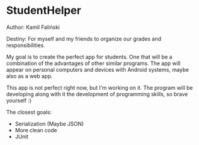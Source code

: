 # StudentHelper

Author: Kamil Faliński

Destiny: For myself and my friends to organize our grades and responsibilities.

My goal is to create the perfect app for students. One that will be a combination of the advantages of other similar programs. The app will appear on personal computers and devices with Android systems, maybe also as a web app.

This app is not perfect right now, but I'm working on it. The program will be developing along with it the development of programming skills, so brave yourself :)

The closest goals:
  - Serialization (Maybe JSON)
  - More clean code
  - JUnit
